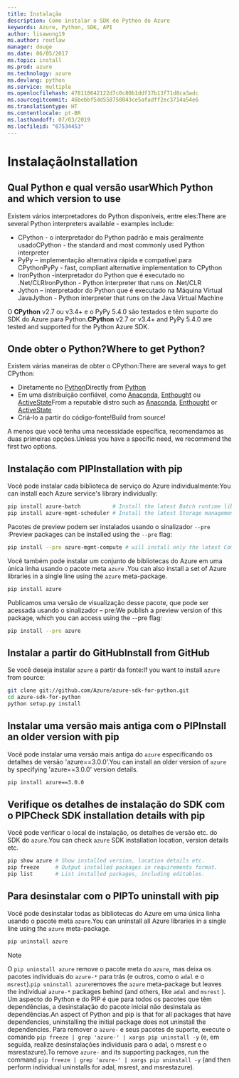 ```yaml
---
title: Instalação
description: Como instalar o SDK de Python do Azure
keywords: Azure, Python, SDK, API
author: lisawong19
ms.author: routlaw
manager: douge
ms.date: 06/05/2017
ms.topic: install
ms.prod: azure
ms.technology: azure
ms.devlang: python
ms.service: multiple
ms.openlocfilehash: 478118642122d7c0c80b1ddf37b13f71d8ca3adc
ms.sourcegitcommit: 46bebbf5dd558750043ce5afadff2ec3714a54e6
ms.translationtype: HT
ms.contentlocale: pt-BR
ms.lasthandoff: 07/03/2019
ms.locfileid: "67534453"
---
```

# <a name="installation"></a><span data-ttu-id="1598d-104">Instalação</span><span class="sxs-lookup"><span data-stu-id="1598d-104">Installation</span></span>

## <a name="which-python-and-which-version-to-use"></a><span data-ttu-id="1598d-105">Qual Python e qual versão usar</span><span class="sxs-lookup"><span data-stu-id="1598d-105">Which Python and which version to use</span></span>

<span data-ttu-id="1598d-106">Existem vários interpretadores do Python disponíveis, entre eles:</span><span class="sxs-lookup"><span data-stu-id="1598d-106">There are several Python interpreters available - examples include:</span></span>

* <span data-ttu-id="1598d-107">CPython - o interpretador do Python padrão e mais geralmente usado</span><span class="sxs-lookup"><span data-stu-id="1598d-107">CPython - the standard and most commonly used Python interpreter</span></span>
* <span data-ttu-id="1598d-108">PyPy – implementação alternativa rápida e compatível para CPython</span><span class="sxs-lookup"><span data-stu-id="1598d-108">PyPy - fast, compliant alternative implementation to CPython</span></span>
* <span data-ttu-id="1598d-109">IronPython -interpretador do Python que é executado no .Net/CLR</span><span class="sxs-lookup"><span data-stu-id="1598d-109">IronPython - Python interpreter that runs on .Net/CLR</span></span>
* <span data-ttu-id="1598d-110">Jython – interpretador do Python que é executado na Máquina Virtual Java</span><span class="sxs-lookup"><span data-stu-id="1598d-110">Jython - Python interpreter that runs on the Java Virtual Machine</span></span>

<span data-ttu-id="1598d-111">O **CPython** v2.7 ou v3.4+ e o PyPy 5.4.0 são testados e têm suporte do SDK do Azure para Python.</span><span class="sxs-lookup"><span data-stu-id="1598d-111">**CPython** v2.7 or v3.4+ and PyPy 5.4.0 are tested and supported for the Python Azure SDK.</span></span>

## <a name="where-to-get-python"></a><span data-ttu-id="1598d-112">Onde obter o Python?</span><span class="sxs-lookup"><span data-stu-id="1598d-112">Where to get Python?</span></span>

<span data-ttu-id="1598d-113">Existem várias maneiras de obter o CPython:</span><span class="sxs-lookup"><span data-stu-id="1598d-113">There are several ways to get CPython:</span></span>

* <span data-ttu-id="1598d-114">Diretamente no [Python](https://www.python.org/)</span><span class="sxs-lookup"><span data-stu-id="1598d-114">Directly from [Python](https://www.python.org/)</span></span>
* <span data-ttu-id="1598d-115">Em uma distribuição confiável, como [Anaconda](https://www.anaconda.com/), [Enthought](https://www.enthought.com/) ou [ActiveState](https://www.activestate.com/)</span><span class="sxs-lookup"><span data-stu-id="1598d-115">From a reputable distro such as [Anaconda](https://www.anaconda.com/), [Enthought](https://www.enthought.com/) or [ActiveState](https://www.activestate.com/)</span></span>
* <span data-ttu-id="1598d-116">Criá-lo a partir do código-fonte!</span><span class="sxs-lookup"><span data-stu-id="1598d-116">Build from source!</span></span>

<span data-ttu-id="1598d-117">A menos que você tenha uma necessidade específica, recomendamos as duas primeiras opções.</span><span class="sxs-lookup"><span data-stu-id="1598d-117">Unless you have a specific need, we recommend the first two options.</span></span>

## <a name="installation-with-pip"></a><span data-ttu-id="1598d-118">Instalação com PIP</span><span class="sxs-lookup"><span data-stu-id="1598d-118">Installation with pip</span></span>

<span data-ttu-id="1598d-119">Você pode instalar cada biblioteca de serviço do Azure individualmente:</span><span class="sxs-lookup"><span data-stu-id="1598d-119">You can install each Azure service's library individually:</span></span>

```bash
pip install azure-batch          # Install the latest Batch runtime library
pip install azure-mgmt-scheduler # Install the latest Storage management library
```

<span data-ttu-id="1598d-120">Pacotes de preview podem ser instalados usando o sinalizador `--pre` :</span><span class="sxs-lookup"><span data-stu-id="1598d-120">Preview packages can be installed using the `--pre` flag:</span></span>

```bash
pip install --pre azure-mgmt-compute # will install only the latest Compute Management library
```

<span data-ttu-id="1598d-121">Você também pode instalar um conjunto de bibliotecas do Azure em uma única linha usando o pacote meta `azure` .</span><span class="sxs-lookup"><span data-stu-id="1598d-121">You can also install a set of Azure libraries in a single line using the `azure` meta-package.</span></span>

```bash
pip install azure
```

<span data-ttu-id="1598d-122">Publicamos uma versão de visualização desse pacote, que pode ser acessada usando o sinalizador – pre:</span><span class="sxs-lookup"><span data-stu-id="1598d-122">We publish a preview version of this package, which you can access using the --pre flag:</span></span>

```bash
pip install --pre azure
```

## <a name="install-from-github"></a><span data-ttu-id="1598d-123">Instalar a partir do GitHub</span><span class="sxs-lookup"><span data-stu-id="1598d-123">Install from GitHub</span></span>

<span data-ttu-id="1598d-124">Se você deseja instalar `azure` a partir da fonte:</span><span class="sxs-lookup"><span data-stu-id="1598d-124">If you want to install `azure` from source:</span></span>

```bash
git clone git://github.com/Azure/azure-sdk-for-python.git
cd azure-sdk-for-python
python setup.py install
```

## <a name="install-an-older-version-with-pip"></a><span data-ttu-id="1598d-125">Instalar uma versão mais antiga com o PIP</span><span class="sxs-lookup"><span data-stu-id="1598d-125">Install an older version with pip</span></span>
<span data-ttu-id="1598d-126">Você pode instalar uma versão mais antiga do `azure` especificando os detalhes de versão 'azure==3.0.0'.</span><span class="sxs-lookup"><span data-stu-id="1598d-126">You can install an older version of `azure` by specifying 'azure==3.0.0' version details.</span></span>
```bash
pip install azure==3.0.0 
```
## <a name="check-sdk-installation-details-with-pip"></a><span data-ttu-id="1598d-127">Verifique os detalhes de instalação do SDK com o PIP</span><span class="sxs-lookup"><span data-stu-id="1598d-127">Check SDK installation details with pip</span></span>
<span data-ttu-id="1598d-128">Você pode verificar o local de instalação, os detalhes de versão etc. do SDK do `azure`.</span><span class="sxs-lookup"><span data-stu-id="1598d-128">You can check `azure` SDK installation location, version details etc.</span></span>
```bash
pip show azure # Show installed version, location details etc.
pip freeze     # Output installed packages in requirements format.
pip list       # List installed packages, including editables.
```
## <a name="to-uninstall-with-pip"></a><span data-ttu-id="1598d-129">Para desinstalar com o PIP</span><span class="sxs-lookup"><span data-stu-id="1598d-129">To uninstall with pip</span></span>
<span data-ttu-id="1598d-130">Você pode desinstalar todas as bibliotecas do Azure em uma única linha usando o pacote meta `azure`.</span><span class="sxs-lookup"><span data-stu-id="1598d-130">You can uninstall all Azure libraries in a single line using the `azure` meta-package.</span></span>
```bash
pip uninstall azure 
```
> [!NOTE]
> <span data-ttu-id="1598d-131">O `pip uninstall azure` remove o pacote meta do `azure`, mas deixa os pacotes individuais do `azure-*` para trás (e outros, como o `adal` e o `msrest`).</span><span class="sxs-lookup"><span data-stu-id="1598d-131">`pip uninstall azure`removes the `azure` meta-package but leaves the individual `azure-*` packages behind (and others, like `adal` and `msrest` ).</span></span> <span data-ttu-id="1598d-132">Um aspecto do Python e do PIP é que para todos os pacotes que têm dependências, a desinstalação do pacote inicial não desinstala as dependências.</span><span class="sxs-lookup"><span data-stu-id="1598d-132">An aspect of Python and pip is that for all packages that have dependencies, uninstalling the initial package does not uninstall the dependencies.</span></span> <span data-ttu-id="1598d-133">Para remover o `azure-` e seus pacotes de suporte, execute o comando `pip freeze | grep 'azure-' | xargs pip uninstall -y` (e, em seguida, realize desinstalações individuais para o adal, o msrest e o msrestazure).</span><span class="sxs-lookup"><span data-stu-id="1598d-133">To remove `azure-` and its supporting packages, run the command `pip freeze | grep 'azure-' | xargs pip uninstall -y` (and then perform individual uninstalls for adal, msrest, and msrestazure).</span></span>

